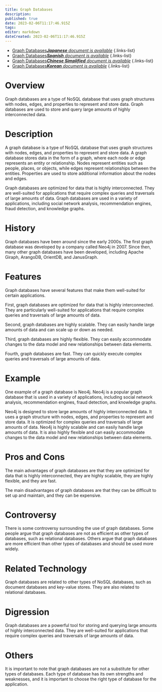 ```yaml
---
title: Graph Databases
description: 
published: true
date: 2023-02-06T11:17:46.915Z
tags: 
editor: markdown
dateCreated: 2023-02-06T11:17:46.915Z
---
```


- [Graph Databases***Japanese** document is available*](/ja/Knowledge-base/Dictionary/graph-databases)
{.links-list}
- [Graph Databases***Spanish** document is available*](/es/Knowledge-base/Dictionary/graph-databases)
{.links-list}
- [Graph Databases***Chinese Simplified** document is available*](/zh/Knowledge-base/Dictionary/graph-databases)
{.links-list}
- [Graph Databases***Korean** document is available*](/ko/Knowledge-base/Dictionary/graph-databases)
{.links-list}


# Overview
Graph databases are a type of NoSQL database that uses graph structures with nodes, edges, and properties to represent and store data. Graph databases are used to store and query large amounts of highly interconnected data.

# Description
A graph database is a type of NoSQL database that uses graph structures with nodes, edges, and properties to represent and store data. A graph database stores data in the form of a graph, where each node or edge represents an entity or relationship. Nodes represent entities such as people, places, or objects, while edges represent relationships between the entities. Properties are used to store additional information about the nodes and edges.

Graph databases are optimized for data that is highly interconnected. They are well-suited for applications that require complex queries and traversals of large amounts of data. Graph databases are used in a variety of applications, including social network analysis, recommendation engines, fraud detection, and knowledge graphs.

# History
Graph databases have been around since the early 2000s. The first graph database was developed by a company called Neo4j in 2007. Since then, many other graph databases have been developed, including Apache Giraph, ArangoDB, OrientDB, and JanusGraph.

# Features
Graph databases have several features that make them well-suited for certain applications. 

First, graph databases are optimized for data that is highly interconnected. They are particularly well-suited for applications that require complex queries and traversals of large amounts of data. 

Second, graph databases are highly scalable. They can easily handle large amounts of data and can scale up or down as needed. 

Third, graph databases are highly flexible. They can easily accommodate changes to the data model and new relationships between data elements. 

Fourth, graph databases are fast. They can quickly execute complex queries and traversals of large amounts of data.

# Example
One example of a graph database is Neo4j. Neo4j is a popular graph database that is used in a variety of applications, including social network analysis, recommendation engines, fraud detection, and knowledge graphs.

Neo4j is designed to store large amounts of highly interconnected data. It uses a graph structure with nodes, edges, and properties to represent and store data. It is optimized for complex queries and traversals of large amounts of data. Neo4j is highly scalable and can easily handle large amounts of data. It is also highly flexible and can easily accommodate changes to the data model and new relationships between data elements.

# Pros and Cons
The main advantages of graph databases are that they are optimized for data that is highly interconnected, they are highly scalable, they are highly flexible, and they are fast.

The main disadvantages of graph databases are that they can be difficult to set up and maintain, and they can be expensive.

# Controversy
There is some controversy surrounding the use of graph databases. Some people argue that graph databases are not as efficient as other types of databases, such as relational databases. Others argue that graph databases are more efficient than other types of databases and should be used more widely.

# Related Technology
Graph databases are related to other types of NoSQL databases, such as document databases and key-value stores. They are also related to relational databases.

# Digression
Graph databases are a powerful tool for storing and querying large amounts of highly interconnected data. They are well-suited for applications that require complex queries and traversals of large amounts of data.

# Others
It is important to note that graph databases are not a substitute for other types of databases. Each type of database has its own strengths and weaknesses, and it is important to choose the right type of database for the application.